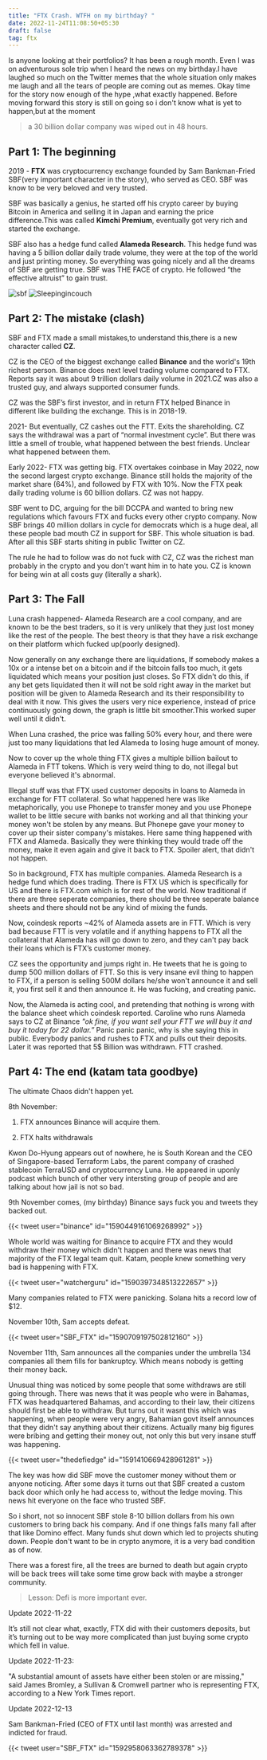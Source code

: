 ```yaml
---
title: "FTX Crash. WTFH on my birthday? "
date: 2022-11-24T11:08:50+05:30
draft: false
tag: ftx 
---
```


Is anyone looking at their portfolios? It has been a rough month. Even I was on adventurous sole trip when I heard the news on my birthday.I have laughed so much on the Twitter memes that the whole situation only makes me laugh and all the tears of people are coming out as memes. Okay time for the story now enough of the hype ,what exactly happened. Before moving forward this story is still on going so i don't know what is yet to happen,but at the moment 
> a 30 billion dollar company was wiped out in 48 hours.

## Part 1: The beginning 

2019 - **FTX** was cryptocurrency exchange founded by Sam Bankman-Fried SBF(very important character in the story), who served as CEO. SBF was know to be very beloved and very trusted. 

SBF was basically a genius, he started off his crypto career by buying Bitcoin in America and selling it in Japan and earning the price difference.This was called **Kimchi Premium**, eventually got very rich and started the exchange. 

SBF also has a hedge fund called **Alameda Research**. This hedge fund was having a 5 billion dollar daily trade volume, they were at the top of the world and just printing money. So everything was going nicely and all the dreams of SBF are getting true. SBF was THE FACE of crypto. 
He followed “the effective altruist” to gain trust.

![sbf](https://imageio.forbes.com/specials-images/imageserve/60a04ff0ff854429025a79b5/Crypto-Exchange-FTX-CEO-Sam-Bankman-Fried-Portraits/960x0.jpg?format=jpg&width=960)
![Sleepingincouch](https://pbs.twimg.com/media/EtVoP30UYAADxXs?format=jpg&name=large)

## Part 2: The mistake (clash)

SBF and FTX made a small mistakes,to understand this,there is a new character called **CZ**.

CZ is the CEO of the biggest exchange called **Binance** and the world's 19th richest person. Binance does next level trading volume compared to FTX. Reports say it was about 9 trillion dollars daily volume in 2021.CZ was also a trusted guy, and always supported consumer funds. 

CZ was the SBF’s first investor, and in return FTX helped Binance in different like building the exchange. This is in 2018-19.

2021- But eventually, CZ cashes out the FTT. Exits the shareholding. CZ says the withdrawal was a part of “normal investment cycle”. But there was little a smell of trouble, what happened between the best friends. Unclear what happened between them.

Early 2022- FTX was getting big. FTX overtakes coinbase in May 2022, now the second largest crypto exchange. Binance still holds the majority of the market share (64%), and followed by FTX with 10%. Now the FTX peak daily trading volume is 60 billion dollars. CZ was not happy. 

SBF went to DC, arguing for the bill DCCPA and wanted to bring new regulations which favours FTX and fucks every other crypto company. Now SBF brings 40 million dollars in cycle for democrats which is a huge deal, all these people bad mouth CZ in support for SBF. This whole situation is bad. After all this SBF starts shiting in public Twitter on CZ. 

The rule he had to follow was do not fuck with CZ, CZ was the richest man probably in the crypto and you don't want him in to hate you. CZ is known for being win at all costs guy (literally a shark).

## Part 3: The Fall

Luna crash happened- Alameda Research are a cool company, and are known to be the best traders, so it is very unlikely that they just lost money like the rest of the people. The best theory is that they have a risk exchange on their platform which fucked up(poorly designed).

Now generally on any exchange there are liquidations, If somebody makes a 10x or a intense bet on a bitcoin and if the bitcoin falls too much, it gets liquidated which means your position just closes. So FTX didn't do this, if any bet gets liquidated then it will not be sold right away in the market but position will be given to Alameda Research and its their responsibility to deal with it now. This gives the users very nice experience, instead of price continuously going down, the graph is little bit smoother.This worked super well until it didn't. 

When Luna crashed, the price was falling 50% every hour, and there were just too many liquidations that led Alameda to losing huge amount of money.

Now to cover up the whole thing FTX gives a multiple billion bailout to Alameda in FTT tokens. Which is very weird thing to do, not illegal but everyone believed it's abnormal. 

Illegal stuff was that FTX used customer deposits in loans to Alameda in exchange for FTT collateral. So what happened here was like metaphorically, you use Phonepe to transfer money and you use Phonepe wallet to be little secure with banks not working and all that thinking your money won't be stolen by any means. But Phonepe gave your money to cover up their sister company's mistakes. Here same thing happened with FTX and Alameda. Basically they were thinking they would trade off the money, make it even again and give it back to FTX. Spoiler alert, that didn't not happen.

So in background, FTX has multiple companies. Alameda Research is a hedge fund which does trading. There is FTX US which is specifically for US and there is FTX.com which is for rest of the world. Now traditional if there are three seperate companies, there should be three seperate balance sheets and there should not be any kind of mixing the funds. 

Now, coindesk reports ~42% of Alameda assets are in FTT. Which is very bad because FTT is very volatile and if anything happens to FTX all the collateral that Alameda has will go down to zero, and they can't pay back their loans which is FTX’s customer money. 

CZ sees the opportunity and jumps right in. He tweets that he is going to dump 500 million dollars of FTT. So this is very insane evil thing to happen to FTX, if a person is selling 500M dollars he/she won't announce it and sell it, you first sell it and then announce it. He was fucking, and creating panic. 

Now, the Alameda is acting cool, and pretending that nothing is wrong with the balance sheet which coindesk reported. Caroline who runs Alameda says to CZ at Binance *"ok fine, if you want sell your FTT we will buy it and buy it today for 22 dollar.”*  Panic panic panic, why is she saying this in public. Everybody panics and rushes to FTX and pulls out their deposits. Later it was reported that 5$ Billion was withdrawn. FTT crashed.

## Part 4: The end (katam tata goodbye)

The ultimate Chaos didn't happen yet.

8th November:

 1. FTX announces Binance will acquire them.

 2. FTX halts withdrawals 

Kwon Do-Hyung appears out of nowhere, he is South Korean and the CEO of Singapore-based Terraform Labs, the parent company of crashed stablecoin TerraUSD and cryptocurrency Luna. He appeared in uponly podcast which bunch of other very intersting group of people and are talking about how jail is not so bad. 

9th November comes, (my birthday) Binance says fuck you and tweets they backed out. 

{{< tweet user="binance" id="1590449161069268992" >}}   

Whole world was waiting for Binance to acquire FTX and they would withdraw their money which didn't happen and there was news that majority of the FTX legal team quit. Katam, people knew something very bad is happening with FTX. 

{{< tweet user="watcherguru" id="1590397348513222657" >}}   

Many companies related to FTX were panicking. 
Solana hits a record low of $12. 

November 10th, Sam accepts defeat. 

{{< tweet user="SBF_FTX" id="1590709197502812160" >}} 

November 11th, Sam announces all the companies under the umbrella 134 companies all them fills for bankruptcy. Which means nobody is getting their money back. 

Unusual thing was noticed by some people that some withdraws are still going through. There was news that it was people who were in Bahamas, FTX was headquartered Bahamas, and according to their law, their citizens should first be able to withdraw. But turns out it wasnt this which was happening, when people were very angry, Bahamian govt itself announces that they didn't say anything about their citizens. Actually many big figures were bribing and getting their money out, not only this but very insane stuff was happening.  


{{< tweet user="thedefiedge" id="1591410669428961281" >}}   

The key was how did SBF move the customer money without them or anyone noticing. After some days it turns out that SBF created a custom back door which only he had access to, without the ledge moving. This news hit everyone on the face who trusted SBF. 

So i short, not so innocent SBF stole 8-10 billion dollars from his own customers to bring back his company. And if one things falls many fall after that like Domino effect. Many funds shut down which led to projects shuting down. People don't want to be in crypto anymore, it is a very bad condition as of now. 

There was a forest fire, all the trees are burned to death but again crypto will be back trees will take some time grow back with maybe a stronger community. 

> Lesson: Defi is more important ever.

Update 2022-11-22 

It’s still not clear what, exactly, FTX did with their customers deposits, but it’s turning out to be way more complicated than just buying some crypto which fell in value.

Update 2022-11-23:

"A substantial amount of assets have either been stolen or are missing," said James Bromley, a Sullivan & Cromwell partner who is representing FTX, according to a New York Times report.

Update 2022-12-13

Sam Bankman-Fried (CEO of FTX until last month) was arrested and indicted for fraud.

{{< tweet user="SBF_FTX" id="1592958063362789378" >}}   
